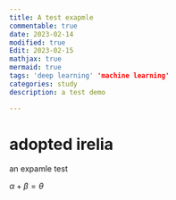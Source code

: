 ```yaml
---
title: A test exapmle
commentable: true
date: 2023-02-14
modified: true
Edit: 2023-02-15
mathjax: true
mermaid: true
tags: 'deep learning' 'machine learning'
categories: study
description: a test demo

---
```


# adopted irelia

an expamle test


$\alpha + \beta = \theta$

